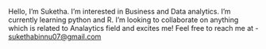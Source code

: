 Hello, I’m Suketha.
I’m interested in Business and Data analytics.
I’m currently learning python and R.
I’m looking to collaborate on anything which is related to Analaytics field and excites me!
Feel free to reach me at - sukethabinnu07@gmail.com

<!---
binnu13/binnu13 is a ✨ special ✨ repository because its `README.md` (this file) appears on your GitHub profile.
You can click the Preview link to take a look at your changes.
--->
